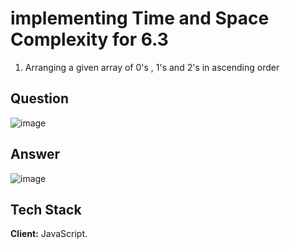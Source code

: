 
# implementing Time and Space Complexity for 6.3
1. Arranging a given array of 0's , 1's and 2's in ascending order

## Question

![image](https://user-images.githubusercontent.com/102906185/192040135-7035cabc-d6d1-41af-8f74-954cfe298d7e.png)

## Answer 

![image](https://user-images.githubusercontent.com/102906185/192097288-3c47d6ce-9b33-4534-925a-e29343a0f130.png)

## Tech Stack

**Client:** JavaScript.



